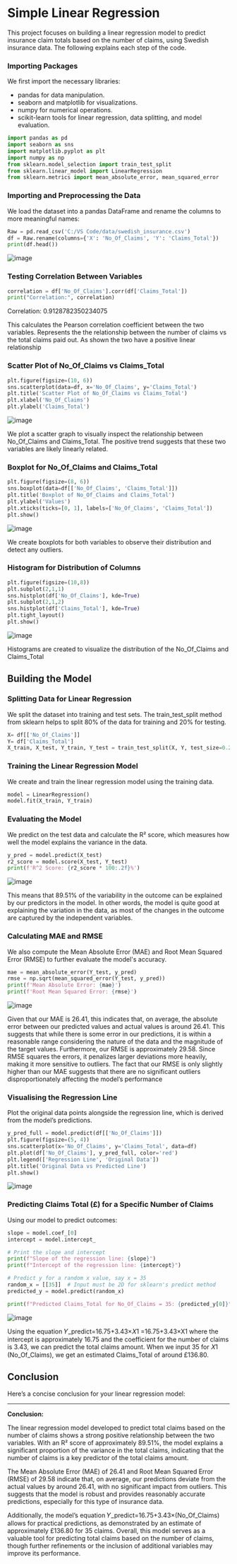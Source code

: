 
# Simple Linear Regression

This project focuses on building a linear regression model to predict insurance claim totals based on the number of claims, using Swedish insurance data. The following explains each step of the code.

### Importing Packages
We first import the necessary libraries:

- pandas for data manipulation.
- seaborn and matplotlib for visualizations.
- numpy for numerical operations.
- scikit-learn tools for linear regression, data splitting, and model evaluation.
```python
import pandas as pd
import seaborn as sns
import matplotlib.pyplot as plt
import numpy as np
from sklearn.model_selection import train_test_split
from sklearn.linear_model import LinearRegression
from sklearn.metrics import mean_absolute_error, mean_squared_error

```

### Importing and Preprocessing the Data
We load the dataset into a pandas DataFrame and rename the columns to more meaningful names:


```python
Raw = pd.read_csv('C:/VS Code/data/swedish_insurance.csv')
df = Raw.rename(columns={'X': 'No_Of_Claims', 'Y': 'Claims_Total'})
print(df.head())
```
![image](https://github.com/user-attachments/assets/45cc6617-6910-4fe1-b7d0-26f0107b9d24)


### Testing Correlation Between Variables


```python
correlation = df['No_Of_Claims'].corr(df['Claims_Total'])
print("Correlation:", correlation)

```
Correlation: 0.9128782350234075 

This calculates the Pearson correlation coefficient between the two variables. Represents the the relationship between the number of claims vs the total claims paid out. As shown the two have a positive linear relationship

### Scatter Plot of No_Of_Claims vs Claims_Total


```python
plt.figure(figsize=(10, 6))
sns.scatterplot(data=df, x='No_Of_Claims', y='Claims_Total')
plt.title('Scatter Plot of No_Of_Claims vs Claims_Total')
plt.xlabel('No_Of_Claims')
plt.ylabel('Claims_Total')
```
![image](https://github.com/user-attachments/assets/1e9fef6b-5dc8-45ff-85b7-6132cd40cf11)

We plot a scatter graph to visually inspect the relationship between No_Of_Claims and Claims_Total. The positive trend suggests that these two variables are likely linearly related.

###  Boxplot for No_Of_Claims and Claims_Total


```python
plt.figure(figsize=(8, 6))
sns.boxplot(data=df[['No_Of_Claims', 'Claims_Total']])
plt.title('Boxplot of No_Of_Claims and Claims_Total')
plt.ylabel('Values')
plt.xticks(ticks=[0, 1], labels=['No_Of_Claims', 'Claims_Total'])
plt.show()

```
![image](https://github.com/user-attachments/assets/237223d4-2955-47ad-9237-f5c35372040a)

We create boxplots for both variables to observe their distribution and detect any outliers.

### Histogram for Distribution of Columns


```python
plt.figure(figsize=(10,8))
plt.subplot(2,1,1)
sns.histplot(df['No_Of_Claims'], kde=True)
plt.subplot(2,1,2)
sns.histplot(df['Claims_Total'], kde=True)
plt.tight_layout()
plt.show()
```
![image](https://github.com/user-attachments/assets/684eb36b-5cff-4e58-b91e-36b474bbd4a6)

Histograms are created to visualize the distribution of the No_Of_Claims and Claims_Total

## Building the Model

### Splitting Data for Linear Regression
We split the dataset into training and test sets. The train_test_split method from sklearn helps to split 80% of the data for training and 20% for testing.
```python
X= df[['No_Of_Claims']]
Y= df['Claims_Total']
X_train, X_test, Y_train, Y_test = train_test_split(X, Y, test_size=0.2, random_state=42)
```

### Training the Linear Regression Model
We create and train the linear regression model using the training data.

```python
model = LinearRegression()
model.fit(X_train, Y_train)
```
### Evaluating the Model
We predict on the test data and calculate the R² score, which measures how well the model explains the variance in the data.

```python
y_pred = model.predict(X_test)
r2_score = model.score(X_test, Y_test)
print(f'R^2 Score: {r2_score * 100:.2f}%')

```
![image](https://github.com/user-attachments/assets/a0d6e0a4-0d54-4a2e-baf6-a05a7ff9e893)

This means that 89.51% of the variability in the outcome can be explained by our predictors in the model. In other words, the model is quite good at explaining the variation in the data, as most of the changes in the outcome are captured by the independent variables.

### Calculating MAE and RMSE
We also compute the Mean Absolute Error (MAE) and Root Mean Squared Error (RMSE) to further evaluate the model's accuracy.
```python
mae = mean_absolute_error(Y_test, y_pred)
rmse = np.sqrt(mean_squared_error(Y_test, y_pred))
print(f'Mean Absolute Error: {mae}')
print(f'Root Mean Squared Error: {rmse}')
```
![image](https://github.com/user-attachments/assets/8c7b24ae-26b4-401f-9fbc-1e50e0bb3b7d)

Given that our MAE is 26.41, this indicates that, on average, the absolute error between our predicted values and actual values is around 26.41. This suggests that while there is some error in our predictions, it is within a reasonable range considering the nature of the data and the magnitude of the target values.
Furthermore, our RMSE is approximately 29.58. Since RMSE squares the errors, it penalizes larger deviations more heavily, making it more sensitive to outliers. The fact that our RMSE is only slightly higher than our MAE suggests that there are no significant outliers disproportionately affecting the model’s performance

### Visualising the Regression Line
Plot the original data points alongside the regression line, which is derived from the model’s predictions.

```python
y_pred_full = model.predict(df[['No_Of_Claims']])
plt.figure(figsize=(5, 4))
sns.scatterplot(x='No_Of_Claims', y='Claims_Total', data=df)
plt.plot(df['No_Of_Claims'], y_pred_full, color='red')
plt.legend(['Regression Line', 'Original Data'])
plt.title('Original Data vs Predicted Line')
plt.show()

```
![image](https://github.com/user-attachments/assets/3f9c5652-aff7-44d3-b228-0aabba2f95be)

### Predicting Claims Total (£) for a Specific Number of Claims
Using our model to predict outcomes:

```python
slope = model.coef_[0]
intercept = model.intercept_

# Print the slope and intercept
print(f"Slope of the regression line: {slope}")
print(f"Intercept of the regression line: {intercept}")

# Predict y for a random x value, say x = 35
random_x = [[35]]  # Input must be 2D for sklearn's predict method
predicted_y = model.predict(random_x)

print(f"Predicted Claims_Total for No_Of_Claims = 35: {predicted_y[0]}")

```
![image](https://github.com/user-attachments/assets/41d40a37-f199-4e05-9b90-e3ca05576235)

Using the equation 
𝑌_predict=16.75+3.43×𝑋1
=16.75+3.43×X1
​where the intercept is approximately 16.75 and the coefficient for the number of claims is 3.43, we can predict the total claims amount. When we input 35 for 𝑋1 (No_Of_Claims), we get an estimated Claims_Total of around £136.80.

## Conclusion

Here’s a concise conclusion for your linear regression model:

---

**Conclusion:**

The linear regression model developed to predict total claims based on the number of claims shows a strong positive relationship between the two variables. With an R² score of approximately 89.51%, the model explains a significant proportion of the variance in the total claims, indicating that the number of claims is a key predictor of the total claims amount.

The Mean Absolute Error (MAE) of 26.41 and Root Mean Squared Error (RMSE) of 29.58 indicate that, on average, our predictions deviate from the actual values by around 26.41, with no significant impact from outliers. This suggests that the model is robust and provides reasonably accurate predictions, especially for this type of insurance data.

Additionally, the model’s equation 𝑌_predict=16.75+3.43×(No_Of_Claims) allows for practical predictions, as demonstrated by an estimate of approximately £136.80 for 35 claims. Overall, this model serves as a valuable tool for predicting total claims based on the number of claims, though further refinements or the inclusion of additional variables may improve its performance.

